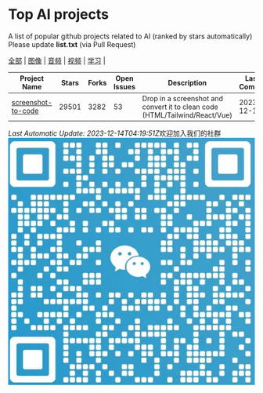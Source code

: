 # Top AI projects
A list of popular github projects related to AI (ranked by stars automatically)
Please update **list.txt** (via Pull Request)

<a href="./README.md">全部</a> |   <a href="./READMEpicture.md">图像</a> |   <a href="./READMEaudio.md">音频</a> | <a href="./READMEvideo.md">视频</a> | <a href="./READMElearn.md">学习</a> | 

| Project Name | Stars | Forks | Open Issues | Description | Last Commit |
| ------------ | ----- | ----- | ----------- | ----------- | ----------- |
| [screenshot-to-code](https://github.com/abi/screenshot-to-code) | 29501 | 3282 | 53 | Drop in a screenshot and convert it to clean code (HTML/Tailwind/React/Vue) | 2023-12-13 |

*Last Automatic Update: 2023-12-14T04:19:51Z*欢迎加入我们的社群 ![](https://raw.githubusercontent.com/mouuii/picture/master/weichat.jpg) 